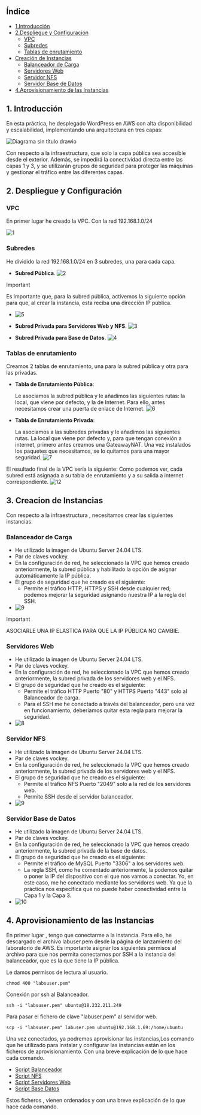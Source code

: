 ## Índice
- [1.Introducción](#1.-introducción)
- [2.Despliegue y Configuración](#2.-despliegue-y-configuración)
  - [VPC](#vpc)
  - [Subredes](#subredes)
  - [Tablas de enrutamiento](#tablas-de-enrutamiento)
- [Creación de Instancias](#3.-creacion-de-instancias)
    - [Balanceador de Carga](#balanceador-de-carga)
    - [Servidores Web](#servidores-web)
    - [Servidor NFS](#servidor-nfs)
    - [Servidor Base de Datos](#servidor-base-de-datos)
- [4.Aprovisionamiento de las Instancias](#4.-Aprovisionamiento-de-las-Instancias)

## 1. Introducción
En esta práctica, he desplegado WordPress en AWS con alta disponibilidad y escalabilidad, implementando una arquitectura en tres capas:

![Diagrama sin título drawio](https://github.com/user-attachments/assets/5579930a-64b2-4dcd-8a3b-2728d578b601)

Con respecto a la infraestructura, que solo la capa pública sea accesible desde el exterior. Además, se impedirá la conectividad directa entre las capas 1 y 3, y se utilizarán grupos de seguridad para proteger las máquinas y gestionar el tráfico entre las diferentes capas.

## 2. Despliegue y Configuración

### VPC
En primer lugar he creado la VPC. Con la red 192.168.1.0/24

![1](https://github.com/user-attachments/assets/83229e7d-bc96-4ed9-93bd-eb05b4079127)

### Subredes
He dividido la red 192.168.1.0/24 en 3 subredes, una para cada capa.
* **Subred Pública**.
![2](https://github.com/user-attachments/assets/0a33a75a-618a-422f-97bc-19de53c3e03b)

> [!IMPORTANT]
> Es importante que, para la subred pública, activemos la siguiente opción para que, al crear la instancia, esta reciba una dirección IP pública.

* ![5](https://github.com/user-attachments/assets/d19378e0-d232-4bdb-ae86-d1cbdfaa71bd)

* **Subred Privada para Servidores Web y NFS**.
![3](https://github.com/user-attachments/assets/145271ac-1950-40c4-a008-7e914b06d838)

* **Subred Privada para Base de Datos**.
![4](https://github.com/user-attachments/assets/4d28a357-ab87-4a9c-a3cd-4e5b5a95c2d6)

### Tablas de enrutamiento
Creamos 2 tablas de enrutamiento, una para la subred pública y otra para las privadas.

* **Tabla de Enrutamiento Pública**:
  
  Le asociamos la subred pública y le añadimos las siguientes rutas: la local, que viene por defecto, y la de Internet. Para ello, antes necesitamos crear una puerta de enlace de Internet.
  ![6](https://github.com/user-attachments/assets/ffa1d6dc-a7aa-43e4-a257-11652da05f24)
  
* **Tabla de Enrutamiento Privada**:
  
  La asociamos a las subredes privadas y le añadimos las siguientes rutas. La local que viene por defecto y, para que tengan conexión a internet, primero antes creamos una GateawayNAT. Una vez instalados los paquetes que necesitamos, se lo quitamos para una mayor seguridad.
  ![7](https://github.com/user-attachments/assets/9f7f3315-d39a-435e-979c-bcdaacd4d7ad)

El resultado final de la VPC sería la siguiente:
Como podemos ver, cada subred está asignada a su tabla de enrutamiento y a su salida a internet correspondiente.
![12](https://github.com/user-attachments/assets/deef59b0-6d52-4674-b29d-ab887b3588f2)

## 3. Creacion de Instancias
Con respecto a la infraestructura , necesitamos crear las siguientes instancias.

### Balanceador de Carga
  * He utilizado la imagen de Ubuntu Server 24.04 LTS.
  * Par de claves vockey.
  * En la configuración de red, he seleccionado la VPC que hemos creado anteriormente, la subred pública y habilitado la opción de asignar automáticamente la IP pública.
  * El grupo de seguridad que he creado es el siguiente:
    * Permite el tráfico HTTP, HTTPS y SSH desde cualquier red; podemos mejorar la seguridad asignando nuestra IP a la regla del SSH.
  * ![9](https://github.com/user-attachments/assets/6ccce951-67c8-464f-95f6-4d52ff178e65)

> [!IMPORTANT]
> ASOCIARLE UNA IP ELASTICA PARA QUE LA IP PÚBLICA NO CAMBIE.

### Servidores Web
  * He utilizado la imagen de Ubuntu Server 24.04 LTS.
  * Par de claves vockey.
  * En la configuración de red, he seleccionado la VPC que hemos creado anteriormente, la subred privada de los servidores web y el NFS.
  * El grupo de seguridad que he creado es el siguiente:
    * Permite el tráfico HTTP Puerto "80" y HTTPS Puerto "443" solo al Balanceador de carga.
    * Para el SSH me he conectado a través del balanceador, pero una vez en funcionamiento, deberíamos quitar esta regla para mejorar la seguridad.
  * ![8](https://github.com/user-attachments/assets/6dff5aaf-3aef-4dcf-9301-c67396d396c6)

### Servidor NFS
  * He utilizado la imagen de Ubuntu Server 24.04 LTS.
  * Par de claves vockey.
  * En la configuración de red, he seleccionado la VPC que hemos creado anteriormente, la subred privada de los servidores web y el NFS.
  * El grupo de seguridad que he creado es el siguiente:
    * Permite el tráfico NFS Puerto "2049" solo a la red de los servidores web.
    * Permite SSH desde el servidor balanceador.
  * ![9](https://github.com/user-attachments/assets/d412ab3a-d7fc-431b-9111-6ea1bf3a3053)

### Servidor Base de Datos
  * He utilizado la imagen de Ubuntu Server 24.04 LTS.
  * Par de claves vockey.
  * En la configuración de red, he seleccionado la VPC que hemos creado anteriormente, la subred privada de la base de datos.
  * El grupo de seguridad que he creado es el siguiente:
    * Permite el tráfico de MySQL Puerto "3306" a los servidores web.
    * La regla SSH, como he comentado anteriormente, la podemos quitar o poner la IP del dispositivo con el que nos vamos a conectar. Yo, en este caso, me he conectado mediante los servidores web. Ya que la práctica nos especifíca que no puede haber conectividad entre la Capa 1 y la Capa 3.
  * ![10](https://github.com/user-attachments/assets/275659f4-3bf2-4035-b743-67ab6d10c389)

## 4. Aprovisionamiento de las Instancias
En primer lugar , tengo que  conectarme a la instancia. Para ello, he descargado el archivo labuser.pem desde la página de lanzamiento del laboratorio de AWS. Es importante asignar los siguientes permisos al archivo para que nos permita conectarnos por SSH a la instancia del balanceador, que es la que tiene la IP pública.

Le damos permisos de lectura al usuario.
```
chmod 400 "labsuser.pem"
```
Conexión por ssh al Balanceador.
```
ssh -i "labsuser.pem" ubuntu@18.232.211.249
```
Para pasar el fichero de clave "labuser.pem" al servidor web.
```
scp -i "labsuser.pem" labuser.pem ubuntu@192.168.1.69:/home/ubuntu
```

Una vez conectados, ya podremos aprovisionar las instancias,Los comando que he utilizado para instalar y configurar las instancias están en los ficheros de aprovisionamiento. Con una breve explicación de lo que hace cada comando.

* [Script Balanceador](BALANaprov.sh)
* [Script NFS](NFSaprov.sh)
* [Script Servidores Web](WEBaprov.sh)
* [Script Base Datos](BDaaprov.sh)

Estos ficheros , vienen ordenados y  con una breve explicación de lo que hace cada comando.





